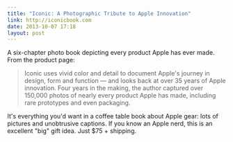 ```yaml
---
title: "Iconic: A Photographic Tribute to Apple Innovation"
link: http://iconicbook.com
date: 2013-10-07 17:18
layout: post
---
```

A six-chapter photo book depicting every product Apple has ever made. From the product page:

> Iconic uses vivid color and detail to document Apple's journey in design, form and function &mdash; and looks back at over 35 years of Apple innovation. Four years in the making, the author captured over 150,000 photos of nearly every product Apple has made, including rare prototypes and even packaging.

It's everything you'd want in a coffee table book about Apple gear: lots of pictures and unobtrusive captions. If you know an Apple nerd, this is an excellent "big" gift idea. Just $75 + shipping.